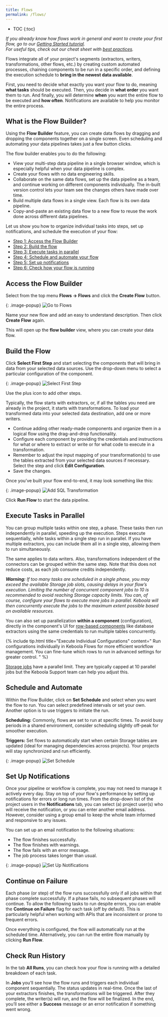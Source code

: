 ```yaml
---
title: Flows
permalink: /flows/
---
```


* TOC
{:toc}

*If you already know how flows work in general and want to create your first flow, go to our [Getting Started tutorial](/tutorial/automate/).  
For useful tips, check out our cheat sheet with [best practices](/tutorial/onboarding/cheat-sheet/#automating-your-flow).*

Flows integrate all of your project's segments (extractors, writers, transformations, other flows, etc.) by creating custom automated processes, chaining components to be run in a specific order, 
and defining the execution schedule to **bring in the newest data available**. 

First, you need to decide what exactly you want your flow to do, meaning **what tasks** should be executed. Then, you decide in **what order** you want them to run. 
And finally, you will determine **when** you want the entire flow to be executed and **how often**. Notifications are available to help you monitor the entire process. 

## What is the Flow Builder?
Using the **Flow Builder** feature, you can create data flows by dragging and dropping the components together on a single screen.
Even scheduling and automating your data pipelines takes just a few button clicks. 

The flow builder enables you to do the following:

- View your multi-step data pipeline in a single browser window, which is especially helpful when your data pipeline is complex. 
- Create your flows with no data engineering skills.
- Collaborate on the same data flows, set up the data pipeline as a team, and continue working on different components individually. The in-built version control lets your team see the changes others have made over time.
- Build multiple data flows in a single view. Each flow is its own data pipeline.
- Copy-and-paste an existing data flow to a new flow to reuse the work done across different data pipelines.

Let us show you how to organize individual tasks into steps, set up notifications, and schedule the execution of your flow:

- [Step 1: Access the Flow Builder](#access-the-flow-builder)
- [Step 2: Build the flow](#build-the-flow)
- [Step 3: Execute tasks in parallel](#execute-tasks-in-parallel)
- [Step 4: Schedule and automate your flow](#schedule-and-automate)
- [Step 5: Set up notifications](#set-up-notifications)
- [Step 6: Check how your flow is running](#check-run-history)

## Access the Flow Builder
Select from the top menu **Flows -> Flows** and click the **Create Flow** button.
   
{: .image-popup}
![Go to Flows](/tutorial/automate/automate1.png)

Name your new flow and add an easy to understand description. Then click **Create Flow** again. 

This will open up the **flow builder** view, where you can create your data flow.

## Build the Flow
Click **Select First Step** and start selecting the components that will bring in data from your selected data sources. Use the drop-down menu to select a particular configuration of the component.

{: .image-popup}
![Select First Step](/tutorial/automate/automate3.png)

Use the plus icon to add other steps. 

Typically, the flow starts with extractors, or, if all the tables you need are already in the project, it starts with transformations. To load your transformed data into your selected data destination, add one or more writers.

- Continue adding other ready-made components and organize them in a logical flow using the drag-and-drop functionality. 
- Configure each component by providing the credentials and instructions for what or where to extract or write or for what code to execute in a transformation.
- Remember to adjust the input mapping of your transformation(s) to use the tables extracted from your selected data sources if necessary. Select the step and click **Edit Configuration**.
- Save the changes.

Once you’ve built your flow end-to-end, it may look something like this:

{: .image-popup}
![Add SQL Transformation](/tutorial/automate/automate10.png)
   
Click **Run Flow** to start the data pipeline.

## Execute Tasks in Parallel
You can group multiple tasks within one step, a phase. These tasks then run independently in parallel, speeding up the execution. 
Steps execute sequentially, while tasks within a single step run in parallel. If you have multiple extractors, you can include them all in a single step, allowing them to run simultaneously. 

The same applies to data writers. Also, transformations independent of the connectors can be grouped within the same step. Note that this does not reduce costs, as each job consume credits independently.

***Warning:** If too many tasks are scheduled in a single phase, you may exceed the available Storage job slots, causing delays in your flow’s execution. Limiting the number of concurrent component jobs 
to 10 is recommended to avoid reaching Storage capacity limits. You can, of course, configure your flows to execute more jobs in parallel. Keboola will then concurrently execute the jobs to the maximum 
extent possible based on available resources.*

You can also set up parallelization **within a component** (configuration), directly in the component's UI for [row-based components](/components/#configuration-rows) like database extractors using the same credentials to run multiple tables concurrently.

{% include tip.html title="Execute Individual Configurations" content="
Run configurations individually in Keboola Flows for more efficient workflow management. You can fine-tune which rows to run in advanced settings for greater 
control.
" %}

[Storage jobs](/storage/jobs/) have a parallel limit. They are typically capped at 10 parallel jobs but the Keboola Support team can help you adjust this. 

## Schedule and Automate
Within the Flow Builder, click on **Set Schedule** and select when you want the flow to run.
You can select predefined intervals or set your own. Another option is to use triggers to initiate the run. 

**Scheduling:** Commonly, flows are set to run at specific times. To avoid busy periods in a shared environment, consider scheduling slightly off-peak for smoother execution.

**Triggers:** Set flows to automatically start when certain Storage tables are updated (ideal for managing dependencies across projects). Your projects will stay synchronized and run efficiently.

{: .image-popup}
![Set Schedule](/tutorial/automate/automate13.png)

## Set Up Notifications
Once your pipeline or workflow is complete, you may not need to manage it actively every day. Stay on top of your flow's performance by setting up notifications for errors or long run times. From the drop-down 
list of the project users in the **Notifications** tab, you can select (a) project user(s) who will receive the notification, or you can enter another email address. However, consider using a group email to keep 
the whole team informed and responsive to any issues.

You can set up an email notification to the following situations: 

- The flow finishes successfully.
- The flow finishes with warnings.  
- The flow fails with an error message.
- The job process takes longer than usual. 

{: .image-popup}
![Set Up Notifications](/tutorial/automate/automate15.png)

## Continue on Failure
Each phase (or step) of the flow runs successfully only if all jobs within that phase complete successfully. 
If a phase fails, no subsequent phases will continue. To allow the following tasks to run despite errors, you can enable the **Continue on Failure** flag for each task (off by default).
This is particularly helpful when working with APIs that are inconsistent or prone to frequent errors.

Once everything is configured, the flow will automatically run at the scheduled time. Alternatively, you can run the entire flow manually by clicking **Run Flow**.

## Check Run History
In the tab **All Runs**, you can check how your flow is running with a detailed breakdown of each task. 

In **Jobs** you’ll see how the flow runs and triggers each individual component sequentially. The status updates in real-time. 
Once the last of your extractors finishes, the transformations will be triggered. After they complete, the writer(s) will run, and the flow will be finalized. 
In the end, you’ll see either a **Success** message or an error notification if something went wrong.
